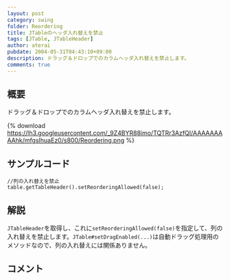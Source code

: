 ```yaml
---
layout: post
category: swing
folder: Reordering
title: JTableのヘッダ入れ替えを禁止
tags: [JTable, JTableHeader]
author: aterai
pubdate: 2004-05-31T04:43:10+09:00
description: ドラッグ＆ドロップでのカラムヘッダ入れ替えを禁止します。
comments: true
---
```

## 概要
ドラッグ＆ドロップでのカラムヘッダ入れ替えを禁止します。

{% download https://lh3.googleusercontent.com/_9Z4BYR88imo/TQTRr3AzfQI/AAAAAAAAAhk/mfgsIhuaEz0/s800/Reordering.png %}

## サンプルコード
<pre class="prettyprint"><code>//列の入れ替えを禁止
table.getTableHeader().setReorderingAllowed(false);
</code></pre>

## 解説
`JTableHeader`を取得し、これに`setReorderingAllowed(false)`を指定して、列の入れ替えを禁止します。`JTable#setDragEnabled(...)`は自動ドラッグ処理用のメソッドなので、列の入れ替えには関係ありません。

## コメント
